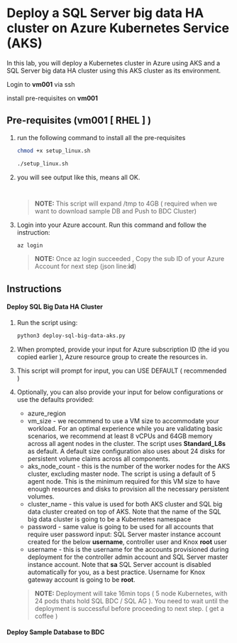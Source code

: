 
# Deploy a SQL Server big data HA cluster on Azure Kubernetes Service (AKS) 

In this lab, you will deploy a Kubernetes cluster in Azure using AKS and a SQL Server big data HA cluster using this AKS cluster as its environment. 

Login to **vm001** via ssh 

install pre-requisites on **vm001** 

## Pre-requisites (vm001 [ RHEL ] )

1. run the following command to install all the pre-requisites 
    ```sh 
    chmod +x setup_linux.sh

    ./setup_linux.sh 
    ```

1. you will see output like this, means all OK.
    ```sh 

    

    ```
    > **NOTE:** This script will expand /tmp to 4GB ( required when we want to download sample DB and Push to BDC Cluster)

1. Login into your Azure account. Run this command and follow the instruction: 
    ```sh
    az login
    ```
    > **NOTE:** Once az login succeeded , Copy the sub ID of your Azure Account for next step  (json line:**id**)

## Instructions
#### Deploy SQL Big Data HA Cluster 

1. Run the script using:
    
    ```sh
    python3 deploy-sql-big-data-aks.py
    ```


2. When prompted, provide your input for Azure subscription ID (the id you copied earlier ), Azure resource group to create the resources in.  

3. This script will prompt for input, you can USE DEFAULT ( recommended )

4. Optionally, you can also provide your input for below configurations or use the defaults provided:

    - azure_region
    - vm_size - we recommend to use a VM size to accommodate your workload. For an optimal experience while you are validating basic scenarios, we recommend at least 8 vCPUs and 64GB memory across all agent nodes in the cluster. The script uses **Standard_L8s** as default. A default size configuration also uses about 24 disks for persistent volume claims across all components.
    - aks_node_count - this is the number of the worker nodes for the AKS cluster, excluding master node. The script is using a default of 5 agent node. This is the minimum required for this VM size to have enough resources and disks to provision all the necessary persistent volumes.
    - cluster_name - this value is used for both AKS cluster and SQL big data cluster created on top of AKS. Note that the name of the SQL big data cluster is going to be a Kubernetes namespace
    - password - same value is going to be used for all accounts that require user password input: SQL Server master instance account created for the below **username**, controller user and Knox **root** user
    - username - this is the username for the accounts provisioned during deployment for the controller admin account and SQL Server master instance account. Note that **sa** SQL Server account is disabled automatically for you, as a best practice. Username for Knox gateway account is going to be **root**.

    > **NOTE:** Deployment will take 16min tops  ( 5 node Kubernetes, with 24 pods thats hold SQL BDC / SQL AG ). You need to wait until the deployment is successful before proceeding to next step.  ( get a coffee )

#### Deploy Sample Database to BDC 




















